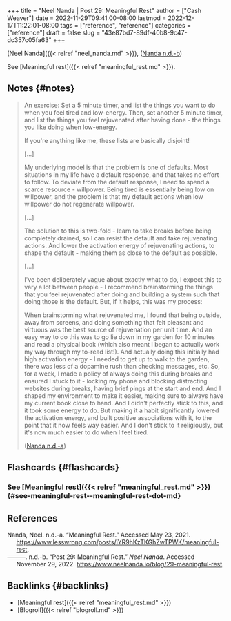 +++
title = "Neel Nanda | Post 29: Meaningful Rest"
author = ["Cash Weaver"]
date = 2022-11-29T09:41:00-08:00
lastmod = 2022-12-17T11:22:01-08:00
tags = ["reference", "reference"]
categories = ["reference"]
draft = false
slug = "43e87bd7-89df-40b8-9c47-dc357c05fa63"
+++

[Neel Nanda]({{< relref "neel_nanda.md" >}}), (<a href="#citeproc_bib_item_2">Nanda n.d.-b</a>)

See [Meaningful rest]({{< relref "meaningful_rest.md" >}}).


## Notes {#notes}

> An exercise: Set a 5 minute timer, and list the things you want to do when you feel tired and low-energy. Then, set another 5 minute timer, and list the things you feel rejuvenated after having done - the things you like doing when low-energy.
>
> If you're anything like me, these lists are basically disjoint!
>
> [...]
>
> My underlying model is that the problem is one of defaults. Most situations in my life have a default response, and that takes no effort to follow. To deviate from the default response, I need to spend a scarce resource - willpower. Being tired is essentially being low on willpower, and the problem is that my default actions when low willpower do not regenerate willpower.
>
> [...]
>
> The solution to this is two-fold - learn to take breaks before being completely drained, so I can resist the default and take rejuvenating actions. And lower the activation energy of rejuvenating actions, to shape the default - making them as close to the default as possible.
>
> [...]
>
> I've been deliberately vague about exactly what to do, I expect this to vary a lot between people - I recommend brainstorming the things that you feel rejuvenated after doing and building a system such that doing those is the default. But, if it helps, this was my process:
>
> When brainstorming what rejuvenated me, I found that being outside, away from screens, and doing something that felt pleasant and virtuous was the best source of rejuvenation per unit time. And an easy way to do this was to go lie down in my garden for 10 minutes and read a physical book (which also meant I began to actually work my way through my to-read list!). And actually doing this initially had high activation energy - I needed to get up to walk to the garden, there was less of a dopamine rush than checking messages, etc. So, for a week, I made a policy of always doing this during breaks and ensured I stuck to it - locking my phone and blocking distracting websites during breaks, having brief pings at the start and end. And I shaped my environment to make it easier, making sure to always have my current book close to hand. And I didn't perfectly stick to this, and it took some energy to do. But making it a habit significantly lowered the activation energy, and built positive associations with it, to the point that it now feels way easier. And I don't stick to it religiously, but it's now much easier to do when I feel tired.
>
> (<a href="#citeproc_bib_item_1">Nanda n.d.-a</a>)


## Flashcards {#flashcards}


### See [Meaningful rest]({{< relref "meaningful_rest.md" >}}) {#see-meaningful-rest--meaningful-rest-dot-md}

## References

<style>.csl-entry{text-indent: -1.5em; margin-left: 1.5em;}</style><div class="csl-bib-body">
  <div class="csl-entry"><a id="citeproc_bib_item_1"></a>Nanda, Neel. n.d.-a. “Meaningful Rest.” Accessed May 23, 2021. <a href="https://www.lesswrong.com/posts/iYR9hKzTKGhZwTPWK/meaningful-rest">https://www.lesswrong.com/posts/iYR9hKzTKGhZwTPWK/meaningful-rest</a>.</div>
  <div class="csl-entry"><a id="citeproc_bib_item_2"></a>———. n.d.-b. “Post 29: Meaningful Rest.” <i>Neel Nanda</i>. Accessed November 29, 2022. <a href="https://www.neelnanda.io/blog/29-meaningful-rest">https://www.neelnanda.io/blog/29-meaningful-rest</a>.</div>
</div>


## Backlinks {#backlinks}

-   [Meaningful rest]({{< relref "meaningful_rest.md" >}})
-   [Blogroll]({{< relref "blogroll.md" >}})
